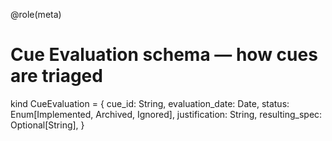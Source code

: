 @role(meta)

# Cue Evaluation schema — how cues are triaged

kind CueEvaluation = {
  cue_id: String,
  evaluation_date: Date,
  status: Enum[Implemented, Archived, Ignored],
  justification: String,
  resulting_spec: Optional[String],
}
